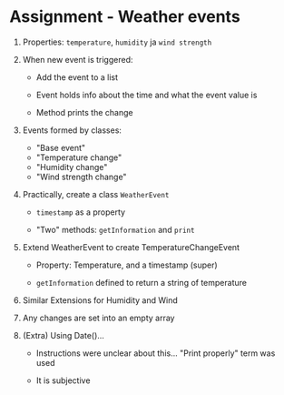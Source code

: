 # Assignment - Weather events

1. Properties: ```temperature```, ```humidity``` ja ```wind strength```

2. When new event is triggered:

    - Add the event to a list

    - Event holds info about the time and what the event value is

    - Method prints the change

3. Events formed by classes:

    - "Base event"
    - "Temperature change"
    - "Humidity change"
    - "Wind strength change"

4. Practically, create a class ```WeatherEvent```

    - ```timestamp``` as a property

    - "Two" methods: ```getInformation``` and ```print```

5. Extend WeatherEvent to create TemperatureChangeEvent

    - Property: Temperature, and a timestamp (super)

    - ```getInformation``` defined to return a string of temperature

6. Similar Extensions for Humidity and Wind

7. Any changes are set into an empty array

8. (Extra) Using Date()...

    - Instructions were unclear about this... "Print properly" term was used

    - It is subjective